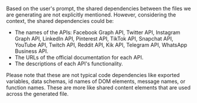Based on the user's prompt, the shared dependencies between the files we are generating are not explicitly mentioned. However, considering the context, the shared dependencies could be:

- The names of the APIs: Facebook Graph API, Twitter API, Instagram Graph API, LinkedIn API, Pinterest API, TikTok API, Snapchat API, YouTube API, Twitch API, Reddit API, Kik API, Telegram API, WhatsApp Business API.
- The URLs of the official documentation for each API.
- The descriptions of each API's functionality. 

Please note that these are not typical code dependencies like exported variables, data schemas, id names of DOM elements, message names, or function names. These are more like shared content elements that are used across the generated file.